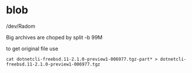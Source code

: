 # blob
/dev/Radom

Big archives are choped by  split -b 99M

to get original file use 
```
cat dotnetcli-freebsd.11-2.1.0-preview1-006977.tgz-part* > dotnetcli-freebsd.11-2.1.0-preview1-006977.tgz
```
